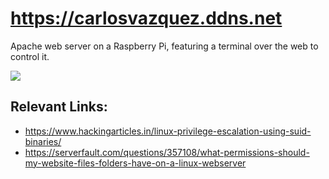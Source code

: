 # https://carlosvazquez.ddns.net
Apache web server on a Raspberry Pi, featuring a terminal over the web to control it. 

<img src="https://carlosvazquez.ddns.net/site.png"> </img>


## Relevant Links: 
* https://www.hackingarticles.in/linux-privilege-escalation-using-suid-binaries/
* https://serverfault.com/questions/357108/what-permissions-should-my-website-files-folders-have-on-a-linux-webserver


